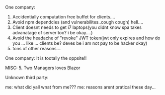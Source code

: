 One company:

1. Accidentially computation free buffet for clients....
2. Avoid npm dependcies (and vulnerabilites..cough cough) hell....
3. Client doesnt needs to get i7 laptops(you didnt know spa takes advanatage of server too? i be okay....)
4. Avoid the headache of "revoke" JWT token(jwt only expires and how do you ... like ... clients be? deves be i am not pay to be hacker okay)
5. tons of other reasons....

One company:
It is tootally the oppsite!!

MISC:
5. Two Managers loves Blazor

Unknown third party: 

me: what did yall wnat from me???
me: reasons arent pratical these day...
